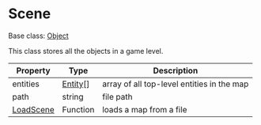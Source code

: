 # Scene

Base class: [Object](Object.md)

This class stores all the objects in a game level.

| Property | Type | Description |
|---|---|---|
| entities | [Entity](Entity.md)[] | array of all top-level entities in the map |
| path | string | file path |
| [LoadScene](LoadScene.md) | Function | loads a map from a file |
